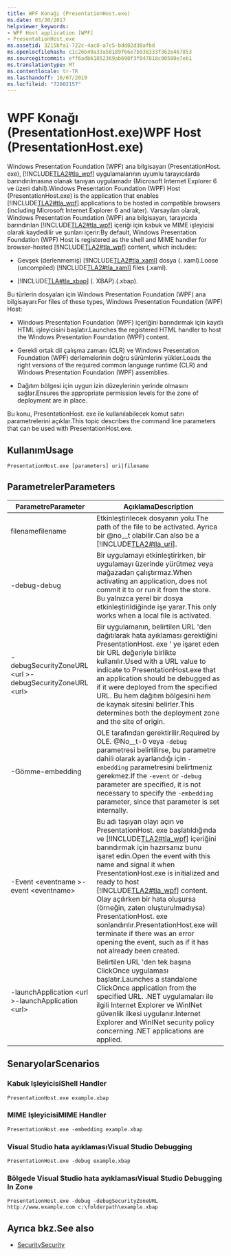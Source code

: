 ```yaml
---
title: WPF Konağı (PresentationHost.exe)
ms.date: 03/30/2017
helpviewer_keywords:
- WPF Host application [WPF]
- PresentationHost.exe
ms.assetid: 3215bfa1-722c-4ac8-a7c5-bdd02d30afbd
ms.openlocfilehash: c1c26b49a33a58189f66e7b938333f362e467853
ms.sourcegitcommit: eff6adb61852369ab690f3f047818c90580e7eb1
ms.translationtype: MT
ms.contentlocale: tr-TR
ms.lasthandoff: 10/07/2019
ms.locfileid: "72002157"
---
```

# <a name="wpf-host-presentationhostexe"></a><span data-ttu-id="e39af-102">WPF Konağı (PresentationHost.exe)</span><span class="sxs-lookup"><span data-stu-id="e39af-102">WPF Host (PresentationHost.exe)</span></span>
<span data-ttu-id="e39af-103">Windows Presentation Foundation (WPF) ana bilgisayarı (PresentationHost. exe), [!INCLUDE[TLA2#tla_wpf](../../../../includes/tla2sharptla-wpf-md.md)] uygulamalarının uyumlu tarayıcılarda barındırılmasına olanak tanıyan uygulamadır (Microsoft Internet Explorer 6 ve üzeri dahil).</span><span class="sxs-lookup"><span data-stu-id="e39af-103">Windows Presentation Foundation (WPF) Host (PresentationHost.exe) is the application that enables [!INCLUDE[TLA2#tla_wpf](../../../../includes/tla2sharptla-wpf-md.md)] applications to be hosted in compatible browsers (including Microsoft Internet Explorer 6 and later).</span></span> <span data-ttu-id="e39af-104">Varsayılan olarak, Windows Presentation Foundation (WPF) ana bilgisayarı, tarayıcıda barındırılan [!INCLUDE[TLA2#tla_wpf](../../../../includes/tla2sharptla-wpf-md.md)] içeriği için kabuk ve MIME işleyicisi olarak kaydedilir ve şunları içerir:</span><span class="sxs-lookup"><span data-stu-id="e39af-104">By default, Windows Presentation Foundation (WPF) Host is registered as the shell and MIME handler for browser-hosted [!INCLUDE[TLA2#tla_wpf](../../../../includes/tla2sharptla-wpf-md.md)] content, which includes:</span></span>  
  
- <span data-ttu-id="e39af-105">Gevşek (derlenmemiş) [!INCLUDE[TLA2#tla_xaml](../../../../includes/tla2sharptla-xaml-md.md)] dosya (. xaml).</span><span class="sxs-lookup"><span data-stu-id="e39af-105">Loose (uncompiled) [!INCLUDE[TLA2#tla_xaml](../../../../includes/tla2sharptla-xaml-md.md)] files (.xaml).</span></span>  
  
- [!INCLUDE[TLA#tla_xbap](../../../../includes/tlasharptla-xbap-md.md)] <span data-ttu-id="e39af-106">(. XBAP).</span><span class="sxs-lookup"><span data-stu-id="e39af-106">(.xbap).</span></span>  
  
 <span data-ttu-id="e39af-107">Bu türlerin dosyaları için Windows Presentation Foundation (WPF) ana bilgisayarı:</span><span class="sxs-lookup"><span data-stu-id="e39af-107">For files of these types, Windows Presentation Foundation (WPF) Host:</span></span>  
  
- <span data-ttu-id="e39af-108">Windows Presentation Foundation (WPF) içeriğini barındırmak için kayıtlı HTML işleyicisini başlatır.</span><span class="sxs-lookup"><span data-stu-id="e39af-108">Launches the registered HTML handler to host the Windows Presentation Foundation (WPF) content.</span></span>  
  
- <span data-ttu-id="e39af-109">Gerekli ortak dil çalışma zamanı (CLR) ve Windows Presentation Foundation (WPF) derlemelerinin doğru sürümlerini yükler.</span><span class="sxs-lookup"><span data-stu-id="e39af-109">Loads the right versions of the required common language runtime (CLR) and Windows Presentation Foundation (WPF) assemblies.</span></span>  
  
- <span data-ttu-id="e39af-110">Dağıtım bölgesi için uygun izin düzeylerinin yerinde olmasını sağlar.</span><span class="sxs-lookup"><span data-stu-id="e39af-110">Ensures the appropriate permission levels for the zone of deployment are in place.</span></span>  
  
 <span data-ttu-id="e39af-111">Bu konu, PresentationHost. exe ile kullanılabilecek komut satırı parametrelerini açıklar.</span><span class="sxs-lookup"><span data-stu-id="e39af-111">This topic describes the command line parameters that can be used with PresentationHost.exe.</span></span>  
  
## <a name="usage"></a><span data-ttu-id="e39af-112">Kullanım</span><span class="sxs-lookup"><span data-stu-id="e39af-112">Usage</span></span>  
 `PresentationHost.exe [parameters] uri|filename`  
  
## <a name="parameters"></a><span data-ttu-id="e39af-113">Parametreler</span><span class="sxs-lookup"><span data-stu-id="e39af-113">Parameters</span></span>  
  
|<span data-ttu-id="e39af-114">Parametre</span><span class="sxs-lookup"><span data-stu-id="e39af-114">Parameter</span></span>|<span data-ttu-id="e39af-115">Açıklama</span><span class="sxs-lookup"><span data-stu-id="e39af-115">Description</span></span>|  
|---------------|-----------------|  
|<span data-ttu-id="e39af-116">filename</span><span class="sxs-lookup"><span data-stu-id="e39af-116">filename</span></span>|<span data-ttu-id="e39af-117">Etkinleştirilecek dosyanın yolu.</span><span class="sxs-lookup"><span data-stu-id="e39af-117">The path of the file to be activated.</span></span> <span data-ttu-id="e39af-118">Ayrıca bir @no__t olabilir.</span><span class="sxs-lookup"><span data-stu-id="e39af-118">Can also be a [!INCLUDE[TLA2#tla_uri](../../../../includes/tla2sharptla-uri-md.md)].</span></span>|  
|<span data-ttu-id="e39af-119">-debug</span><span class="sxs-lookup"><span data-stu-id="e39af-119">-debug</span></span>|<span data-ttu-id="e39af-120">Bir uygulamayı etkinleştirirken, bir uygulamayı üzerinde yürütmez veya mağazadan çalıştırmaz.</span><span class="sxs-lookup"><span data-stu-id="e39af-120">When activating an application, does not commit it to or run it from the store.</span></span> <span data-ttu-id="e39af-121">Bu yalnızca yerel bir dosya etkinleştirildiğinde işe yarar.</span><span class="sxs-lookup"><span data-stu-id="e39af-121">This only works when a local file is activated.</span></span>|  
|<span data-ttu-id="e39af-122">-debugSecurityZoneURL \<url ></span><span class="sxs-lookup"><span data-stu-id="e39af-122">-debugSecurityZoneURL \<url></span></span>|<span data-ttu-id="e39af-123">Bir uygulamanın, belirtilen URL 'den dağıtılarak hata ayıklaması gerektiğini PresentationHost. exe ' ye işaret eden bir URL değeriyle birlikte kullanılır.</span><span class="sxs-lookup"><span data-stu-id="e39af-123">Used with a URL value to indicate to PresentationHost.exe that an application should be debugged as if it were deployed from the specified URL.</span></span> <span data-ttu-id="e39af-124">Bu hem dağıtım bölgesini hem de kaynak sitesini belirler.</span><span class="sxs-lookup"><span data-stu-id="e39af-124">This determines both the deployment zone and the site of origin.</span></span>|  
|<span data-ttu-id="e39af-125">-Gömme</span><span class="sxs-lookup"><span data-stu-id="e39af-125">-embedding</span></span>|<span data-ttu-id="e39af-126">OLE tarafından gerektirilir.</span><span class="sxs-lookup"><span data-stu-id="e39af-126">Required by OLE.</span></span> <span data-ttu-id="e39af-127">@No__t-0 veya `-debug` parametresi belirtilirse, bu parametre dahili olarak ayarlandığı için `-embedding` parametresini belirtmeniz gerekmez.</span><span class="sxs-lookup"><span data-stu-id="e39af-127">If the `-event` or `-debug` parameter are specified, it is not necessary to specify the `-embedding` parameter, since that parameter is set internally.</span></span>|  
|<span data-ttu-id="e39af-128">-Event \<eventname ></span><span class="sxs-lookup"><span data-stu-id="e39af-128">-event \<eventname></span></span>|<span data-ttu-id="e39af-129">Bu adı taşıyan olayı açın ve PresentationHost. exe başlatıldığında ve [!INCLUDE[TLA2#tla_wpf](../../../../includes/tla2sharptla-wpf-md.md)] içeriğini barındırmak için hazırsanız bunu işaret edin.</span><span class="sxs-lookup"><span data-stu-id="e39af-129">Open the event with this name and signal it when PresentationHost.exe is initialized and ready to host [!INCLUDE[TLA2#tla_wpf](../../../../includes/tla2sharptla-wpf-md.md)] content.</span></span> <span data-ttu-id="e39af-130">Olay açılırken bir hata oluşursa (örneğin, zaten oluşturulmadıysa) PresentationHost. exe sonlandırılır.</span><span class="sxs-lookup"><span data-stu-id="e39af-130">PresentationHost.exe will terminate if there was an error opening the event, such as if it has not already been created.</span></span>|  
|<span data-ttu-id="e39af-131">-launchApplication \<url ></span><span class="sxs-lookup"><span data-stu-id="e39af-131">-launchApplication \<url></span></span>|<span data-ttu-id="e39af-132">Belirtilen URL 'den tek başına ClickOnce uygulaması başlatır.</span><span class="sxs-lookup"><span data-stu-id="e39af-132">Launches a standalone ClickOnce application from the specified URL.</span></span> <span data-ttu-id="e39af-133">.NET uygulamaları ile ilgili Internet Explorer ve WinINet güvenlik ilkesi uygulanır.</span><span class="sxs-lookup"><span data-stu-id="e39af-133">Internet Explorer and WinINet security policy concerning .NET applications are applied.</span></span>|  
  
## <a name="scenarios"></a><span data-ttu-id="e39af-134">Senaryolar</span><span class="sxs-lookup"><span data-stu-id="e39af-134">Scenarios</span></span>  
  
### <a name="shell-handler"></a><span data-ttu-id="e39af-135">Kabuk Işleyicisi</span><span class="sxs-lookup"><span data-stu-id="e39af-135">Shell Handler</span></span>  
 `PresentationHost.exe example.xbap`  
  
### <a name="mime-handler"></a><span data-ttu-id="e39af-136">MIME Işleyicisi</span><span class="sxs-lookup"><span data-stu-id="e39af-136">MIME Handler</span></span>  
 `PresentationHost.exe -embedding example.xbap`  
  
### <a name="visual-studio-debugging"></a><span data-ttu-id="e39af-137">Visual Studio hata ayıklaması</span><span class="sxs-lookup"><span data-stu-id="e39af-137">Visual Studio Debugging</span></span>  
 `PresentationHost.exe -debug example.xbap`  
  
### <a name="visual-studio-debugging-in-zone"></a><span data-ttu-id="e39af-138">Bölgede Visual Studio hata ayıklaması</span><span class="sxs-lookup"><span data-stu-id="e39af-138">Visual Studio Debugging In Zone</span></span>  
 `PresentationHost.exe -debug -debugSecurityZoneURL http://www.example.com c:\folderpath\example.xbap`  
  
## <a name="see-also"></a><span data-ttu-id="e39af-139">Ayrıca bkz.</span><span class="sxs-lookup"><span data-stu-id="e39af-139">See also</span></span>

- [<span data-ttu-id="e39af-140">Security</span><span class="sxs-lookup"><span data-stu-id="e39af-140">Security</span></span>](../security-wpf.md)
